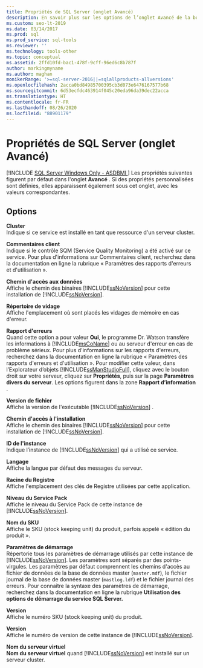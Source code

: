 ```yaml
---
title: Propriétés de SQL Server (onglet Avancé)
description: En savoir plus sur les options de l’onglet Avancé de la boîte de dialogue Propriétés de SQL Server, tels que le chemin d'accès aux données, l’ID de l’instance et les propriétés personnalisées.
ms.custom: seo-lt-2019
ms.date: 03/14/2017
ms.prod: sql
ms.prod_service: sql-tools
ms.reviewer: ''
ms.technology: tools-other
ms.topic: conceptual
ms.assetid: 2ffd10fd-bac1-478f-9cff-96ed6c8b787f
author: markingmyname
ms.author: maghan
monikerRange: '>=sql-server-2016||=sqlallproducts-allversions'
ms.openlocfilehash: 2acca0bd84985700395cb3d073e6476167577b68
ms.sourcegitcommit: 6d53ecfdc463914f045c20eda96da39dec22acca
ms.translationtype: HT
ms.contentlocale: fr-FR
ms.lasthandoff: 08/26/2020
ms.locfileid: "88901179"
---
```

# <a name="sql-server-properties-advanced-tab"></a>Propriétés de SQL Server (onglet Avancé)
[!INCLUDE [SQL Server Windows Only - ASDBMI ](../../includes/applies-to-version/sql-windows-only-asdbmi.md)]
  Les propriétés suivantes figurent par défaut dans l'onglet **Avancé** . Si des propriétés personnalisées sont définies, elles apparaissent également sous cet onglet, avec les valeurs correspondantes.  
  
## <a name="options"></a>Options  
 **Cluster**  
 Indique si ce service est installé en tant que ressource d'un serveur cluster.  
  
 **Commentaires client**  
 Indique si le contrôle SQM (Service Quality Monitoring) a été activé sur ce service. Pour plus d'informations sur Commentaires client, recherchez dans la documentation en ligne la rubrique « Paramètres des rapports d'erreurs et d'utilisation ».  
  
 **Chemin d'accès aux données**  
 Affiche le chemin des binaires [!INCLUDE[ssNoVersion](../../includes/ssnoversion-md.md)] pour cette installation de [!INCLUDE[ssNoVersion](../../includes/ssnoversion-md.md)].  
  
 **Répertoire de vidage**  
 Affiche l'emplacement où sont placés les vidages de mémoire en cas d'erreur.  
  
 **Rapport d'erreurs**  
 Quand cette option a pour valeur **Oui**, le programme Dr. Watson transfère les informations à [!INCLUDE[msCoName](../../includes/msconame-md.md)] ou au serveur d'erreur en cas de problème sérieux. Pour plus d'informations sur les rapports d'erreurs, recherchez dans la documentation en ligne la rubrique « Paramètres des rapports d'erreurs et d'utilisation ». Pour modifier cette valeur, dans l’Explorateur d’objets [!INCLUDE[ssManStudioFull](../../includes/ssmanstudiofull-md.md)], cliquez avec le bouton droit sur votre serveur, cliquez sur **Propriétés**, puis sur la page **Paramètres divers du serveur**. Les options figurent dans la zone **Rapport d’information** .  
  
 **Version de fichier**  
 Affiche la version de l'exécutable [!INCLUDE[ssNoVersion](../../includes/ssnoversion-md.md)] .  
  
 **Chemin d'accès à l'installation**  
 Affiche le chemin des binaires [!INCLUDE[ssNoVersion](../../includes/ssnoversion-md.md)] pour cette installation de [!INCLUDE[ssNoVersion](../../includes/ssnoversion-md.md)].  
  
 **ID de l'instance**  
 Indique l’instance de [!INCLUDE[ssNoVersion](../../includes/ssnoversion-md.md)] qui a utilisé ce service.  
  
 **Langage**  
 Affiche la langue par défaut des messages du serveur.  
  
 **Racine du Registre**  
 Affiche l'emplacement des clés de Registre utilisées par cette application.  
  
 **Niveau du Service Pack**  
 Affiche le niveau du Service Pack de cette instance de [!INCLUDE[ssNoVersion](../../includes/ssnoversion-md.md)].  
  
 **Nom du SKU**  
 Affiche le SKU (stock keeping unit) du produit, parfois appelé « édition du produit ».  
  
 **Paramètres de démarrage**  
 Répertorie tous les paramètres de démarrage utilisés par cette instance de [!INCLUDE[ssNoVersion](../../includes/ssnoversion-md.md)]. Les paramètres sont séparés par des points-virgules. Les paramètres par défaut comprennent les chemins d'accès au fichier de données de la base de données master (`master.mdf`), le fichier journal de la base de données master (`mastlog.ldf`) et le fichier journal des erreurs. Pour connaître la syntaxe des paramètres de démarrage, recherchez dans la documentation en ligne la rubrique **Utilisation des options de démarrage du service SQL Server.**  
  
 **Version**  
 Affiche le numéro SKU (stock keeping unit) du produit.  
  
 **Version**  
 Affiche le numéro de version de cette instance de [!INCLUDE[ssNoVersion](../../includes/ssnoversion-md.md)].  
  
 **Nom du serveur virtuel**  
 **Nom du serveur virtuel** quand [!INCLUDE[ssNoVersion](../../includes/ssnoversion-md.md)] est installé sur un serveur cluster.  
  
  
